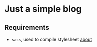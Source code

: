 # Just a simple blog

## Requirements

- `sass`, used to compile stylesheet [about](https://sass-lang.com/install)